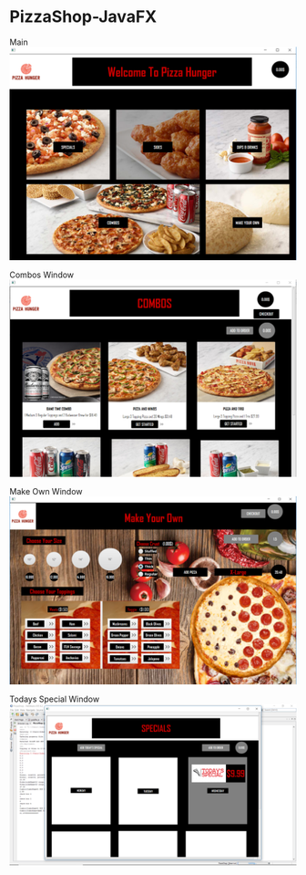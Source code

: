 # PizzaShop-JavaFX

Main
![main](https://github.com/sing5745/PizzaShop-JavaFX/raw/master/main.png)

Combos Window
![combos ](https://github.com/sing5745/PizzaShop-JavaFX/raw/master/Combos.PNG)

Make Own Window
![make own](https://github.com/sing5745/PizzaShop-JavaFX/raw/master/Make_Own.PNG)

Todays Special Window
![todays special](https://github.com/sing5745/PizzaShop-JavaFX/raw/master/Todays_Special.png)
